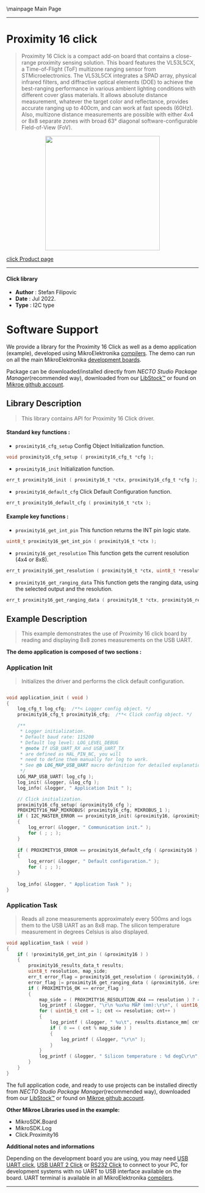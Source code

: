 \mainpage Main Page

---
# Proximity 16 click

> Proximity 16 Click is a compact add-on board that contains a close-range proximity sensing solution. This board features the VL53L5CX, a Time-of-Flight (ToF) multizone ranging sensor from STMicroelectronics. The VL53L5CX integrates a SPAD array, physical infrared filters, and diffractive optical elements (DOE) to achieve the best-ranging performance in various ambient lighting conditions with different cover glass materials. It allows absolute distance measurement, whatever the target color and reflectance, provides accurate ranging up to 400cm, and can work at fast speeds (60Hz). Also, multizone distance measurements are possible with either 4x4 or 8x8 separate zones with broad 63° diagonal software-configurable Field-of-View (FoV).

<p align="center">
  <img src="https://download.mikroe.com/images/click_for_ide/proximity16_click.png" height=300px>
</p>

[click Product page](https://www.mikroe.com/proximity-16-click)

---


#### Click library

- **Author**        : Stefan Filipovic
- **Date**          : Jul 2022.
- **Type**          : I2C type


# Software Support

We provide a library for the Proximity 16 Click
as well as a demo application (example), developed using MikroElektronika
[compilers](https://www.mikroe.com/necto-studio).
The demo can run on all the main MikroElektronika [development boards](https://www.mikroe.com/development-boards).

Package can be downloaded/installed directly from *NECTO Studio Package Manager*(recommended way), downloaded from our [LibStock&trade;](https://libstock.mikroe.com) or found on [Mikroe github account](https://github.com/MikroElektronika/mikrosdk_click_v2/tree/master/clicks).

## Library Description

> This library contains API for Proximity 16 Click driver.

#### Standard key functions :

- `proximity16_cfg_setup` Config Object Initialization function.
```c
void proximity16_cfg_setup ( proximity16_cfg_t *cfg );
```

- `proximity16_init` Initialization function.
```c
err_t proximity16_init ( proximity16_t *ctx, proximity16_cfg_t *cfg );
```

- `proximity16_default_cfg` Click Default Configuration function.
```c
err_t proximity16_default_cfg ( proximity16_t *ctx );
```

#### Example key functions :

- `proximity16_get_int_pin` This function returns the INT pin logic state.
```c
uint8_t proximity16_get_int_pin ( proximity16_t *ctx );
```

- `proximity16_get_resolution` This function gets the current resolution (4x4 or 8x8).
```c
err_t proximity16_get_resolution ( proximity16_t *ctx, uint8_t *resolution );
```

- `proximity16_get_ranging_data` This function gets the ranging data, using the selected output and the resolution.
```c
err_t proximity16_get_ranging_data ( proximity16_t *ctx, proximity16_results_data_t *results );
```

## Example Description

> This example demonstrates the use of Proximity 16 click board by reading and displaying 8x8 zones measurements on the USB UART.

**The demo application is composed of two sections :**

### Application Init

> Initializes the driver and performs the click default configuration.

```c

void application_init ( void )
{
    log_cfg_t log_cfg;  /**< Logger config object. */
    proximity16_cfg_t proximity16_cfg;  /**< Click config object. */

    /** 
     * Logger initialization.
     * Default baud rate: 115200
     * Default log level: LOG_LEVEL_DEBUG
     * @note If USB_UART_RX and USB_UART_TX 
     * are defined as HAL_PIN_NC, you will 
     * need to define them manually for log to work. 
     * See @b LOG_MAP_USB_UART macro definition for detailed explanation.
     */
    LOG_MAP_USB_UART( log_cfg );
    log_init( &logger, &log_cfg );
    log_info( &logger, " Application Init " );

    // Click initialization.
    proximity16_cfg_setup( &proximity16_cfg );
    PROXIMITY16_MAP_MIKROBUS( proximity16_cfg, MIKROBUS_1 );
    if ( I2C_MASTER_ERROR == proximity16_init( &proximity16, &proximity16_cfg ) ) 
    {
        log_error( &logger, " Communication init." );
        for ( ; ; );
    }
    
    if ( PROXIMITY16_ERROR == proximity16_default_cfg ( &proximity16 ) )
    {
        log_error( &logger, " Default configuration." );
        for ( ; ; );
    }
    
    log_info( &logger, " Application Task " );
}

```

### Application Task

> Reads all zone measurements approximately every 500ms and logs them to the USB UART as an 8x8 map. The silicon temperature measurement in degrees Celsius is also displayed.

```c
void application_task ( void )
{
    if ( !proximity16_get_int_pin ( &proximity16 ) )
    {
        proximity16_results_data_t results;
        uint8_t resolution, map_side;
        err_t error_flag = proximity16_get_resolution ( &proximity16, &resolution );
        error_flag |= proximity16_get_ranging_data ( &proximity16, &results );
        if ( PROXIMITY16_OK == error_flag )
        {
            map_side = ( PROXIMITY16_RESOLUTION_4X4 == resolution ) ? 4 : 8;
            log_printf ( &logger, "\r\n %ux%u MAP (mm):\r\n", ( uint16_t ) map_side, ( uint16_t ) map_side );
            for ( uint16_t cnt = 1; cnt <= resolution; cnt++ )
            {
                log_printf ( &logger, " %u\t", results.distance_mm[ cnt - 1 ] );
                if ( 0 == ( cnt % map_side ) )
                {
                    log_printf ( &logger, "\r\n" );
                }
            }
            log_printf ( &logger, " Silicon temperature : %d degC\r\n", ( int16_t ) results.silicon_temp_degc );
        }
    }
}
```

The full application code, and ready to use projects can be installed directly from *NECTO Studio Package Manager*(recommended way), downloaded from our [LibStock&trade;](https://libstock.mikroe.com) or found on [Mikroe github account](https://github.com/MikroElektronika/mikrosdk_click_v2/tree/master/clicks).

**Other Mikroe Libraries used in the example:**

- MikroSDK.Board
- MikroSDK.Log
- Click.Proximity16

**Additional notes and informations**

Depending on the development board you are using, you may need
[USB UART click](https://www.mikroe.com/usb-uart-click),
[USB UART 2 Click](https://www.mikroe.com/usb-uart-2-click) or
[RS232 Click](https://www.mikroe.com/rs232-click) to connect to your PC, for
development systems with no UART to USB interface available on the board. UART
terminal is available in all MikroElektronika
[compilers](https://shop.mikroe.com/compilers).

---
